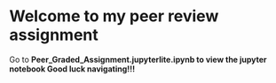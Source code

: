 # Welcome to my peer review assignment

Go to <b>Peer_Graded_Assignment.jupyterlite.ipynb<b> to view the jupyter notebook
Good luck navigating!!!
